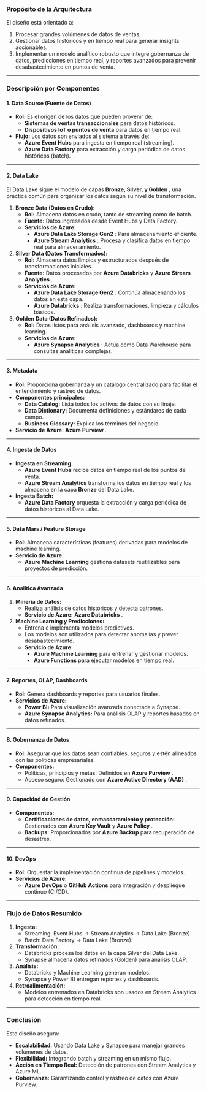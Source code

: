 ### **Propósito de la Arquitectura**

El diseño está orientado a:

1. Procesar grandes volúmenes de datos de ventas.
2. Gestionar datos históricos y en tiempo real para generar insights accionables.
3. Implementar un modelo analítico robusto que integre gobernanza de datos, predicciones en tiempo real, y reportes avanzados para prevenir desabastecimiento en puntos de venta.

---

### **Descripción por Componentes**

#### **1. Data Source (Fuente de Datos)**

* **Rol:** Es el origen de los datos que pueden provenir de:
  * **Sistemas de ventas transaccionales** para datos históricos.
  * **Dispositivos IoT o puntos de venta** para datos en tiempo real.
* **Flujo:** Los datos son enviados al sistema a través de:
  * **Azure Event Hubs** para ingesta en tiempo real (streaming).
  * **Azure Data Factory** para extracción y carga periódica de datos históricos (batch).

---

#### **2. Data Lake**

El Data Lake sigue el modelo de capas  **Bronze, Silver, y Golden** , una práctica común para organizar los datos según su nivel de transformación.

1. **Bronze Data (Datos en Crudo):**
   * **Rol:** Almacena datos en crudo, tanto de streaming como de batch.
   * **Fuente:** Datos ingresados desde Event Hubs y Data Factory.
   * **Servicios de Azure:**
     * **Azure Data Lake Storage Gen2** : Para almacenamiento eficiente.
     * **Azure Stream Analytics** : Procesa y clasifica datos en tiempo real para almacenamiento.
2. **Silver Data (Datos Transformados):**
   * **Rol:** Almacena datos limpios y estructurados después de transformaciones iniciales.
   * **Fuente:** Datos procesados por **Azure Databricks** y  **Azure Stream Analytics** .
   * **Servicios de Azure:**
     * **Azure Data Lake Storage Gen2** : Continúa almacenando los datos en esta capa.
     * **Azure Databricks** : Realiza transformaciones, limpieza y cálculos básicos.
3. **Golden Data (Datos Refinados):**
   * **Rol:** Datos listos para análisis avanzado, dashboards y machine learning.
   * **Servicios de Azure:**
     * **Azure Synapse Analytics** : Actúa como Data Warehouse para consultas analíticas complejas.

---

#### **3. Metadata**

* **Rol:** Proporciona gobernanza y un catálogo centralizado para facilitar el entendimiento y rastreo de datos.
* **Componentes principales:**
  * **Data Catalog:** Lista todos los activos de datos con su linaje.
  * **Data Dictionary:** Documenta definiciones y estándares de cada campo.
  * **Business Glossary:** Explica los términos del negocio.
* **Servicio de Azure:**  **Azure Purview** .

---

#### **4. Ingesta de Datos**

* **Ingesta en Streaming:**
  * **Azure Event Hubs** recibe datos en tiempo real de los puntos de venta.
  * **Azure Stream Analytics** transforma los datos en tiempo real y los almacena en la capa **Bronze** del Data Lake.
* **Ingesta Batch:**
  * **Azure Data Factory** orquesta la extracción y carga periódica de datos históricos al Data Lake.

---

#### **5. Data Mars / Feature Storage**

* **Rol:** Almacena características (features) derivadas para modelos de machine learning.
* **Servicio de Azure:**
  * **Azure Machine Learning** gestiona datasets reutilizables para proyectos de predicción.

---

#### **6. Analítica Avanzada**

1. **Minería de Datos:**
   * Realiza análisis de datos históricos y detecta patrones.
   * **Servicio de Azure:**  **Azure Databricks** .
2. **Machine Learning y Predicciones:**
   * Entrena e implementa modelos predictivos.
   * Los modelos son utilizados para detectar anomalías y prever desabastecimiento.
   * **Servicio de Azure:**
     * **Azure Machine Learning** para entrenar y gestionar modelos.
     * **Azure Functions** para ejecutar modelos en tiempo real.

---

#### **7. Reportes, OLAP, Dashboards**

* **Rol:** Genera dashboards y reportes para usuarios finales.
* **Servicios de Azure:**
  * **Power BI:** Para visualización avanzada conectada a Synapse.
  * **Azure Synapse Analytics:** Para análisis OLAP y reportes basados en datos refinados.

---

#### **8. Gobernanza de Datos**

* **Rol:** Asegurar que los datos sean confiables, seguros y estén alineados con las políticas empresariales.
* **Componentes:**
  * Políticas, principios y metas: Definidos en  **Azure Purview** .
  * Acceso seguro: Gestionado con  **Azure Active Directory (AAD)** .

---

#### **9. Capacidad de Gestión**

* **Componentes:**
  * **Certificaciones de datos, enmascaramiento y protección:** Gestionados con **Azure Key Vault** y  **Azure Policy** .
  * **Backups:** Proporcionados por **Azure Backup** para recuperación de desastres.

---

#### **10. DevOps**

* **Rol:** Orquestar la implementación continua de pipelines y modelos.
* **Servicios de Azure:**
  * **Azure DevOps** o **GitHub Actions** para integración y despliegue continuo (CI/CD).

---

### **Flujo de Datos Resumido**

1. **Ingesta:**
   * Streaming: Event Hubs → Stream Analytics → Data Lake (Bronze).
   * Batch: Data Factory → Data Lake (Bronze).
2. **Transformación:**
   * Databricks procesa los datos en la capa Silver del Data Lake.
   * Synapse almacena datos refinados (Golden) para análisis OLAP.
3. **Análisis:**
   * Databricks y Machine Learning generan modelos.
   * Synapse y Power BI entregan reportes y dashboards.
4. **Retroalimentación:**
   * Modelos entrenados en Databricks son usados en Stream Analytics para detección en tiempo real.

---

### **Conclusión**

Este diseño asegura:

* **Escalabilidad:** Usando Data Lake y Synapse para manejar grandes volúmenes de datos.
* **Flexibilidad:** Integrando batch y streaming en un mismo flujo.
* **Acción en Tiempo Real:** Detección de patrones con Stream Analytics y Azure ML.
* **Gobernanza:** Garantizando control y rastreo de datos con Azure Purview.
